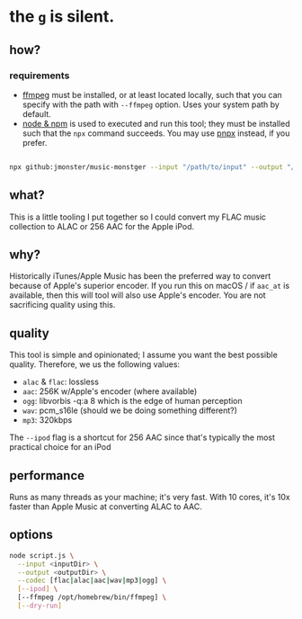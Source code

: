 # the `g` is silent.

## how?

### requirements

- [ffmpeg](https://ffmpeg.org) must be installed, or at least located locally, such that you can specify with the path with `--ffmpeg` option. Uses your system path by default.
- [node & npm](https://nodejs.org/en) is used to executed and run this tool; they must be installed such that the `npx` command succeeds. You may use [pnpx](https://pnpm.io/installation) instead, if you prefer.

```sh

npx github:jmonster/music-monstger --input "/path/to/input" --output "/path/to/output" --ipod
```

## what?

This is a little tooling I put together so I could convert my FLAC music collection to ALAC or 256 AAC for the Apple iPod.

## why?

Historically iTunes/Apple Music has been the preferred way to convert because of Apple's superior encoder. If you run this on macOS / if `aac_at` is available, then this will tool will also use Apple's encoder. You are not sacrificing quality using this.

## quality

This tool is simple and opinionated; I assume you want the best possible quality. Therefore, we us the following values:

- `alac` & `flac`: lossless
- `aac`: 256K w/Apple's encoder (where available)
- `ogg`: libvorbis -q:a 8 which is the edge of human perception
- `wav`: pcm_s16le (should we be doing something different?)
- `mp3`: 320kbps

The `--ipod` flag is a shortcut for 256 AAC since that's typically the most practical choice for an iPod

## performance

Runs as many threads as your machine; it's very fast. With 10 cores, it's 10x faster than Apple Music at converting ALAC to AAC.

## options

```sh
node script.js \
  --input <inputDir> \
  --output <outputDir> \
  --codec [flac|alac|aac|wav|mp3|ogg] \
  [--ipod] \
  [--ffmpeg /opt/homebrew/bin/ffmpeg] \
  [--dry-run]
```
